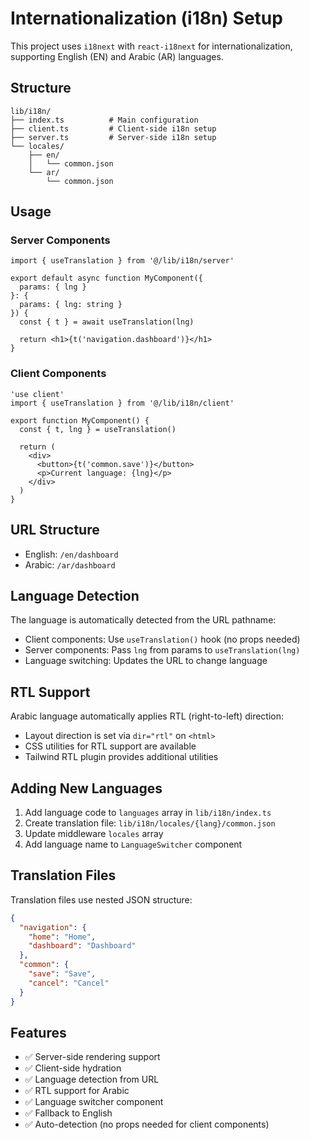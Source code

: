 # Internationalization (i18n) Setup

This project uses `i18next` with `react-i18next` for internationalization, supporting English (EN) and Arabic (AR) languages.

## Structure

```
lib/i18n/
├── index.ts          # Main configuration
├── client.ts         # Client-side i18n setup
├── server.ts         # Server-side i18n setup
└── locales/
    ├── en/
    │   └── common.json
    └── ar/
        └── common.json
```

## Usage

### Server Components
```tsx
import { useTranslation } from '@/lib/i18n/server'

export default async function MyComponent({ 
  params: { lng } 
}: { 
  params: { lng: string } 
}) {
  const { t } = await useTranslation(lng)
  
  return <h1>{t('navigation.dashboard')}</h1>
}
```

### Client Components
```tsx
'use client'
import { useTranslation } from '@/lib/i18n/client'

export function MyComponent() {
  const { t, lng } = useTranslation()
  
  return (
    <div>
      <button>{t('common.save')}</button>
      <p>Current language: {lng}</p>
    </div>
  )
}
```

## URL Structure

- English: `/en/dashboard`
- Arabic: `/ar/dashboard`

## Language Detection

The language is automatically detected from the URL pathname:
- Client components: Use `useTranslation()` hook (no props needed)
- Server components: Pass `lng` from params to `useTranslation(lng)`
- Language switching: Updates the URL to change language

## RTL Support

Arabic language automatically applies RTL (right-to-left) direction:
- Layout direction is set via `dir="rtl"` on `<html>`
- CSS utilities for RTL support are available
- Tailwind RTL plugin provides additional utilities

## Adding New Languages

1. Add language code to `languages` array in `lib/i18n/index.ts`
2. Create translation file: `lib/i18n/locales/{lang}/common.json`
3. Update middleware `locales` array
4. Add language name to `LanguageSwitcher` component

## Translation Files

Translation files use nested JSON structure:
```json
{
  "navigation": {
    "home": "Home",
    "dashboard": "Dashboard"
  },
  "common": {
    "save": "Save",
    "cancel": "Cancel"
  }
}
```

## Features

- ✅ Server-side rendering support
- ✅ Client-side hydration
- ✅ Language detection from URL
- ✅ RTL support for Arabic
- ✅ Language switcher component
- ✅ Fallback to English
- ✅ Auto-detection (no props needed for client components) 